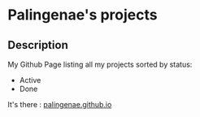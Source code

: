 # Palingenae's projects

## Description
My Github Page listing all my projects sorted by status:
- Active
- Done

It's there : [palingenae.github.io](https://palingenae.github.io)
